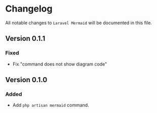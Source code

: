 # Changelog

All notable changes to `Laravel Mermaid` will be documented in this file.

## Version 0.1.1

### Fixed
- Fix "command does not show diagram code"

## Version 0.1.0

### Added
- Add `php artisan mermaid` command.
